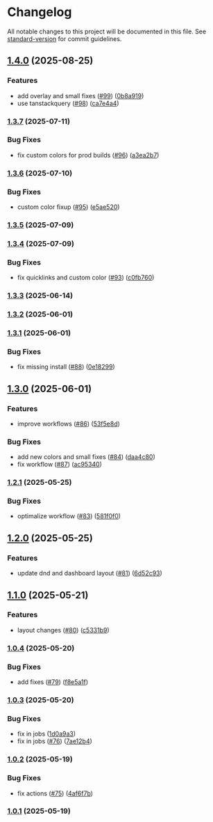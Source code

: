 # Changelog

All notable changes to this project will be documented in this file. See [standard-version](https://github.com/conventional-changelog/standard-version) for commit guidelines.

## [1.4.0](https://github.com/PawelGawlikDev/startify/compare/v1.3.7...v1.4.0) (2025-08-25)


### Features

* add overlay and small fixes ([#99](https://github.com/PawelGawlikDev/startify/issues/99)) ([0b8a919](https://github.com/PawelGawlikDev/startify/commit/0b8a919881fe725135c6eebdb1a7bf6da9f4a747))
* use tanstackquery ([#98](https://github.com/PawelGawlikDev/startify/issues/98)) ([ca7e4a4](https://github.com/PawelGawlikDev/startify/commit/ca7e4a44c9e10177db41a960c5fd0707a081f9f5))

### [1.3.7](https://github.com/PawelGawlikDev/startify/compare/v1.3.6...v1.3.7) (2025-07-11)


### Bug Fixes

* fix custom colors for prod builds ([#96](https://github.com/PawelGawlikDev/startify/issues/96)) ([a3ea2b7](https://github.com/PawelGawlikDev/startify/commit/a3ea2b7007aa777fcdaddc07887c6daab9378c50))

### [1.3.6](https://github.com/PawelGawlikDev/startify/compare/v1.3.5...v1.3.6) (2025-07-10)


### Bug Fixes

* custom color fixup ([#95](https://github.com/PawelGawlikDev/startify/issues/95)) ([e5ae520](https://github.com/PawelGawlikDev/startify/commit/e5ae520d3db15ccb124651532e02544d625f40b6))

### [1.3.5](https://github.com/PawelGawlikDev/startify/compare/v1.3.4...v1.3.5) (2025-07-09)

### [1.3.4](https://github.com/PawelGawlikDev/startify/compare/v1.3.3...v1.3.4) (2025-07-09)


### Bug Fixes

* fix quicklinks and custom color ([#93](https://github.com/PawelGawlikDev/startify/issues/93)) ([c0fb760](https://github.com/PawelGawlikDev/startify/commit/c0fb760fef81e3573389783ca6a91ba64bb99a80))

### [1.3.3](https://github.com/PawelGawlikDev/startify/compare/v1.3.2...v1.3.3) (2025-06-14)

### [1.3.2](https://github.com/PawelGawlikDev/startify/compare/v1.3.1...v1.3.2) (2025-06-01)

### [1.3.1](https://github.com/PawelGawlikDev/startify/compare/v1.3.0...v1.3.1) (2025-06-01)


### Bug Fixes

* fix missing install ([#88](https://github.com/PawelGawlikDev/startify/issues/88)) ([0e18299](https://github.com/PawelGawlikDev/startify/commit/0e18299f0603d68846e9d1388ab86503fdda9a5a))

## [1.3.0](https://github.com/PawelGawlikDev/startify/compare/v1.2.1...v1.3.0) (2025-06-01)


### Features

* improve workflows ([#86](https://github.com/PawelGawlikDev/startify/issues/86)) ([53f5e8d](https://github.com/PawelGawlikDev/startify/commit/53f5e8d7b2c6dbc06877bac2697a363d74b89547))


### Bug Fixes

* add new colors and small fixes ([#84](https://github.com/PawelGawlikDev/startify/issues/84)) ([daa4c80](https://github.com/PawelGawlikDev/startify/commit/daa4c806ae4dc71f2fba801f9b6f05f7d8354745))
* fix workflow ([#87](https://github.com/PawelGawlikDev/startify/issues/87)) ([ac95340](https://github.com/PawelGawlikDev/startify/commit/ac953400f2d092cde83c4518e3e683a0ea311762))

### [1.2.1](https://github.com/PawelGawlikDev/startify/compare/v1.2.0...v1.2.1) (2025-05-25)


### Bug Fixes

* optimalize workflow ([#83](https://github.com/PawelGawlikDev/startify/issues/83)) ([581f0f0](https://github.com/PawelGawlikDev/startify/commit/581f0f0a1ab2196d60e536c289f6bda18787e599))

## [1.2.0](https://github.com/PawelGawlikDev/startify/compare/v1.1.0...v1.2.0) (2025-05-25)


### Features

* update dnd and dashboard layout ([#81](https://github.com/PawelGawlikDev/startify/issues/81)) ([6d52c93](https://github.com/PawelGawlikDev/startify/commit/6d52c9313c1e563a4abeccceb9ccce651c2210ce))

## [1.1.0](https://github.com/PawelGawlikDev/startify/compare/v1.0.4...v1.1.0) (2025-05-21)


### Features

* layout changes ([#80](https://github.com/PawelGawlikDev/startify/issues/80)) ([c5331b9](https://github.com/PawelGawlikDev/startify/commit/c5331b937228ef37de8b64bb298f3047939bf3f3))

### [1.0.4](https://github.com/PawelGawlikDev/startify/compare/v1.0.3...v1.0.4) (2025-05-20)


### Bug Fixes

* add fixes ([#79](https://github.com/PawelGawlikDev/startify/issues/79)) ([f8e5a1f](https://github.com/PawelGawlikDev/startify/commit/f8e5a1f61a4ffb79c665dc30f4afcca5f6e49aa2))

### [1.0.3](https://github.com/PawelGawlikDev/startify/compare/v1.0.2...v1.0.3) (2025-05-20)


### Bug Fixes

* fix in jobs ([1d0a9a3](https://github.com/PawelGawlikDev/startify/commit/1d0a9a36fba3bf2d9586e95d9b52ee2c8f7421b8))
* fix in jobs ([#76](https://github.com/PawelGawlikDev/startify/issues/76)) ([7ae12b4](https://github.com/PawelGawlikDev/startify/commit/7ae12b49ce38bb71408de8e45df998f38399cbba))

### [1.0.2](https://github.com/PawelGawlikDev/startify/compare/v1.0.1...v1.0.2) (2025-05-19)


### Bug Fixes

* fix actions ([#75](https://github.com/PawelGawlikDev/startify/issues/75)) ([4af6f7b](https://github.com/PawelGawlikDev/startify/commit/4af6f7b815786548519b5a4cb4dc29528ee2b0de))

### [1.0.1](https://github.com/PawelGawlikDev/startify/compare/v0.0.21...v1.0.1) (2025-05-19)
